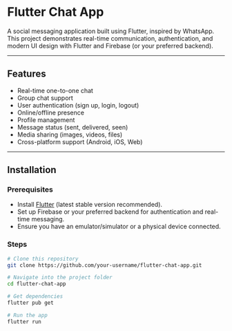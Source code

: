 # Flutter Chat App

A social messaging application built using Flutter, inspired by WhatsApp.  
This project demonstrates real-time communication, authentication, and modern UI design with Flutter and Firebase (or your preferred backend).

---

## Features
- Real-time one-to-one chat
- Group chat support
- User authentication (sign up, login, logout)
- Online/offline presence
- Profile management
- Message status (sent, delivered, seen)
- Media sharing (images, videos, files)
- Cross-platform support (Android, iOS, Web)

---

## Installation

### Prerequisites
- Install [Flutter](https://flutter.dev/docs/get-started/install) (latest stable version recommended).
- Set up Firebase or your preferred backend for authentication and real-time messaging.
- Ensure you have an emulator/simulator or a physical device connected.

### Steps
```bash
# Clone this repository
git clone https://github.com/your-username/flutter-chat-app.git

# Navigate into the project folder
cd flutter-chat-app

# Get dependencies
flutter pub get

# Run the app
flutter run
